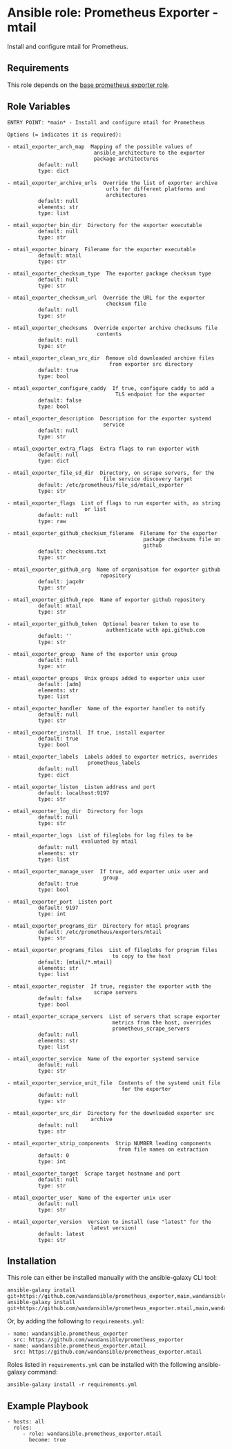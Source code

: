 Ansible role: Prometheus Exporter - mtail
=========================================

Install and configure mtail for Prometheus.

Requirements
------------

This role depends on the [base prometheus exporter role](https://github.com/wandansible/prometheus_exporter).


Role Variables
--------------

```
ENTRY POINT: *main* - Install and configure mtail for Prometheus

Options (= indicates it is required):

- mtail_exporter_arch_map  Mapping of the possible values of
                            ansible_architecture to the exporter
                            package architectures
          default: null
          type: dict

- mtail_exporter_archive_urls  Override the list of exporter archive
                                urls for different platforms and
                                architectures
          default: null
          elements: str
          type: list

- mtail_exporter_bin_dir  Directory for the exporter executable
          default: null
          type: str

- mtail_exporter_binary  Filename for the exporter executable
          default: mtail
          type: str

- mtail_exporter_checksum_type  The exporter package checksum type
          default: null
          type: str

- mtail_exporter_checksum_url  Override the URL for the exporter
                                checksum file
          default: null
          type: str

- mtail_exporter_checksums  Override exporter archive checksums file
                             contents
          default: null
          type: str

- mtail_exporter_clean_src_dir  Remove old downloaded archive files
                                 from exporter src directory
          default: true
          type: bool

- mtail_exporter_configure_caddy  If true, configure caddy to add a
                                   TLS endpoint for the exporter
          default: false
          type: bool

- mtail_exporter_description  Description for the exporter systemd
                               service
          default: null
          type: str

- mtail_exporter_extra_flags  Extra flags to run exporter with
          default: null
          type: dict

- mtail_exporter_file_sd_dir  Directory, on scrape servers, for the
                               file service discovery target
          default: /etc/prometheus/file_sd/mtail_exporter
          type: str

- mtail_exporter_flags  List of flags to run exporter with, as string
                         or list
          default: null
          type: raw

- mtail_exporter_github_checksum_filename  Filename for the exporter
                                            package checksums file on
                                            github
          default: checksums.txt
          type: str

- mtail_exporter_github_org  Name of organisation for exporter github
                              repository
          default: jaqx0r
          type: str

- mtail_exporter_github_repo  Name of exporter github repository
          default: mtail
          type: str

- mtail_exporter_github_token  Optional bearer token to use to
                                authenticate with api.github.com
          default: ''
          type: str

- mtail_exporter_group  Name of the exporter unix group
          default: null
          type: str

- mtail_exporter_groups  Unix groups added to exporter unix user
          default: [adm]
          elements: str
          type: list

- mtail_exporter_handler  Name of the exporter handler to notify
          default: null
          type: str

- mtail_exporter_install  If true, install exporter
          default: true
          type: bool

- mtail_exporter_labels  Labels added to exporter metrics, overrides
                          prometheus_labels
          default: null
          type: dict

- mtail_exporter_listen  Listen address and port
          default: localhost:9197
          type: str

- mtail_exporter_log_dir  Directory for logs
          default: null
          type: str

- mtail_exporter_logs  List of fileglobs for log files to be
                        evaluated by mtail
          default: null
          elements: str
          type: list

- mtail_exporter_manage_user  If true, add exporter unix user and
                               group
          default: true
          type: bool

- mtail_exporter_port  Listen port
          default: 9197
          type: int

- mtail_exporter_programs_dir  Directory for mtail programs
          default: /etc/prometheus/exporters/mtail
          type: str

- mtail_exporter_programs_files  List of fileglobs for program files
                                  to copy to the host
          default: [mtail/*.mtail]
          elements: str
          type: list

- mtail_exporter_register  If true, register the exporter with the
                            scrape servers
          default: false
          type: bool

- mtail_exporter_scrape_servers  List of servers that scrape exporter
                                  metrics from the host, overrides
                                  prometheus_scrape_servers
          default: null
          elements: str
          type: list

- mtail_exporter_service  Name of the exporter systemd service
          default: null
          type: str

- mtail_exporter_service_unit_file  Contents of the systemd unit file
                                     for the exporter
          default: null
          type: str

- mtail_exporter_src_dir  Directory for the downloaded exporter src
                           archive
          default: null
          type: str

- mtail_exporter_strip_components  Strip NUMBER leading components
                                    from file names on extraction
          default: 0
          type: int

- mtail_exporter_target  Scrape target hostname and port
          default: null
          type: str

- mtail_exporter_user  Name of the exporter unix user
          default: null
          type: str

- mtail_exporter_version  Version to install (use "latest" for the
                           latest version)
          default: latest
          type: str
```

Installation
------------

This role can either be installed manually with the ansible-galaxy CLI tool:

    ansible-galaxy install git+https://github.com/wandansible/prometheus_exporter,main,wandansible.prometheus_exporter
    ansible-galaxy install git+https://github.com/wandansible/prometheus_exporter.mtail,main,wandansible.prometheus_exporter.mtail
     
Or, by adding the following to `requirements.yml`:

    - name: wandansible.prometheus_exporter
      src: https://github.com/wandansible/prometheus_exporter
    - name: wandansible.prometheus_exporter.mtail
      src: https://github.com/wandansible/prometheus_exporter.mtail

Roles listed in `requirements.yml` can be installed with the following ansible-galaxy command:

    ansible-galaxy install -r requirements.yml

Example Playbook
----------------

    - hosts: all
      roles:
         - role: wandansible.prometheus_exporter.mtail
           become: true
